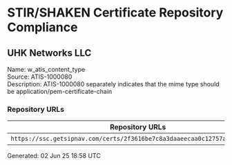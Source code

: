 # STIR/SHAKEN Certificate Repository Compliance

## UHK Networks LLC

Name: w_atis_content_type\
Source: ATIS-1000080\
Description: ATIS-1000080 separately indicates that the mime type should be application/pem-certificate-chain
### Repository URLs

| Repository URLs | Not After |  Problems | Link |
|-----------------|-----------|-----------|------|
| `https://ssc.getsipnav.com/certs/2f3616be7c8a3daaeecaa0c12757abd16e6716c1` | 08&#160;Mar&#160;25&#160;19:12&#160;UTC | true | [view](../../REPOS/e7194c70818ffeee86e809dea64ef21dde6ab09f/README.md) |


Generated: 02 Jun 25 18:58 UTC